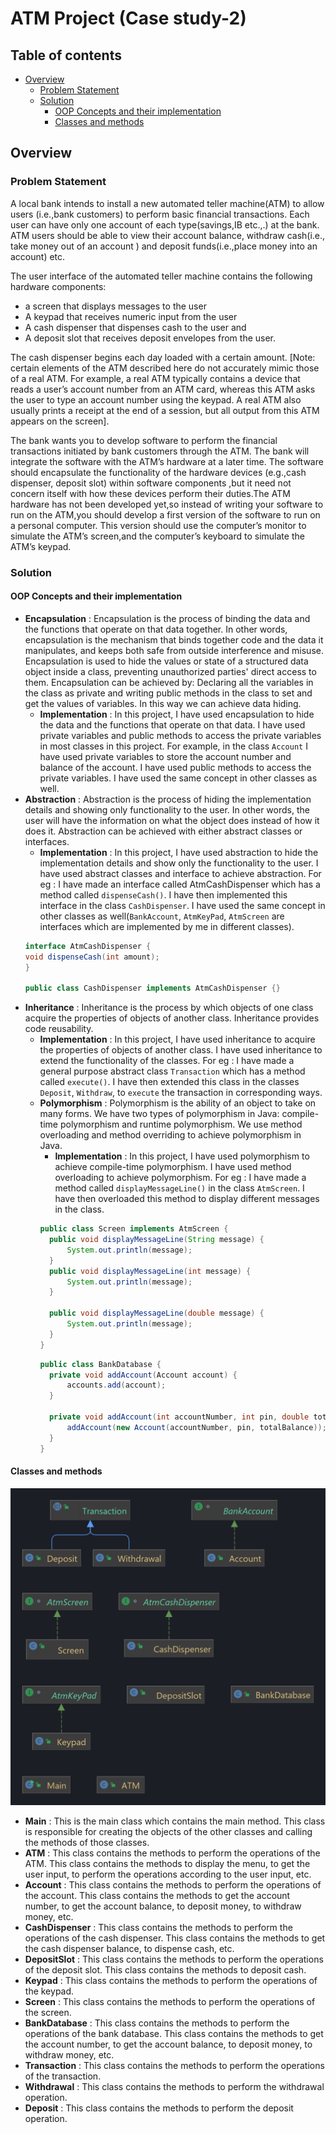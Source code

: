 # ATM Project (Case study-2)

## Table of contents

- [Overview](#overview)
    - [Problem Statement](#problem-statement)
    - [Solution](#solution)
        - [OOP Concepts and their implementation](#oop-concepts-and-their-implementation)
        - [Classes and methods](#classes-and-methods)

## Overview

### Problem Statement

A local bank intends to install a new automated teller machine(ATM) to allow users (i.e.,bank
customers) to perform basic financial transactions. Each user can have only one account of
each type(savings,IB etc.,.) at the bank. ATM users should be able to view their account
balance, withdraw cash(i.e., take money out of an account ) and deposit funds(i.e.,place money
into an account) etc.

The user interface of the automated teller machine contains the following hardware
components:

- a screen that displays messages to the user
- A keypad that receives numeric input from the user
- A cash dispenser that dispenses cash to the user and
- A deposit slot that receives deposit envelopes from the user.

The cash dispenser begins each day loaded with a certain amount. [Note: certain elements of
the ATM described here do not accurately mimic those of a real ATM. For example, a real ATM
typically contains a device that reads a user’s account number from an ATM card, whereas this
ATM asks the user to type an account number using the keypad. A real ATM also usually prints
a receipt at the end of a session, but all output from this ATM appears on the screen].

The bank wants you to develop software to perform the financial transactions initiated by bank
customers through the ATM. The bank will integrate the software with the ATM’s hardware at a
later time. The software should encapsulate the functionality of the hardware devices (e.g.,cash
dispenser, deposit slot) within software components ,but it need not concern itself with how
these devices perform their duties.The ATM hardware has not been developed yet,so instead of
writing your software to run on the ATM,you should develop a first version of the software to run
on a personal computer. This version should use the computer’s monitor to simulate the ATM’s
screen,and the computer’s keyboard to simulate the ATM’s keypad.

### Solution

#### OOP Concepts and their implementation

- **Encapsulation** : Encapsulation is the process of binding the data and the functions that
  operate on that data together. In other words, encapsulation is the mechanism that binds
  together code and the data it manipulates, and keeps both safe from outside interference and
  misuse. Encapsulation is used to hide the values or state of a structured data object inside a
  class, preventing unauthorized parties' direct access to them. Encapsulation can be achieved by: Declaring all the
  variables in the class as private and writing public methods in the class to set and get the values of variables. In
  this way we can achieve data hiding.
    - **Implementation** : In this project, I have used encapsulation to hide the data and the
      functions that operate on that data. I have used private variables and public methods to
      access the private variables in most classes in this project. For example, in the class `Account` I have used
      private variables to store the account number and balance of the account. I have used public methods to access the
      private variables. I have used the same concept in other classes as well.
- **Abstraction** : Abstraction is the process of hiding the implementation details and showing only
  functionality to the user. In other words, the user will have the information on what the object
  does instead of how it does it. Abstraction can be achieved with either abstract classes or interfaces.
    - **Implementation** : In this project, I have used abstraction to hide the implementation
      details and show only the functionality to the user. I have used abstract classes and interface to achieve
      abstraction. For eg : I have made an interface called AtmCashDispenser which has a method called `dispenseCash()`.
      I have then implemented this interface in the class `CashDispenser`. I have used the same concept in other classes
      as well(`BankAccount`, `AtmKeyPad`, `AtmScreen` are interfaces which are implemented by me in different classes).
    ```java
    interface AtmCashDispenser {
    void dispenseCash(int amount);
    }
    
    public class CashDispenser implements AtmCashDispenser {}
    ```
- **Inheritance** : Inheritance is the process by which objects of one class acquire the properties of
  objects of another class. Inheritance provides code reusability.
    - **Implementation** : In this project, I have used inheritance to acquire the properties of
      objects of another class. I have used inheritance to extend the functionality of the classes. For eg : I have made
      a general purpose abstract class `Transaction` which has a method called `execute()`. I have then extended this
      class in the classes `Deposit`, `Withdraw`, to `execute` the transaction in corresponding ways.
  - **Polymorphism** : Polymorphism is the ability of an object to take on many forms. We have two
    types of polymorphism in Java: compile-time polymorphism and runtime polymorphism. We use
    method overloading and method overriding to achieve polymorphism in Java.
      - **Implementation** : In this project, I have used polymorphism to achieve compile-time
        polymorphism. I have used method overloading to achieve polymorphism. For eg : I have made a method called
        `displayMessageLine()` in the class `AtmScreen`. I have then overloaded this method to display different messages
        in the class.
    ```java
    public class Screen implements AtmScreen {
      public void displayMessageLine(String message) {
          System.out.println(message);
      }
      public void displayMessageLine(int message) {
          System.out.println(message);
      }

      public void displayMessageLine(double message) {
          System.out.println(message);
      }
    }
      ```
    ```java
    public class BankDatabase {
      private void addAccount(Account account) {
          accounts.add(account);
      }

      private void addAccount(int accountNumber, int pin, double totalBalance) {
          addAccount(new Account(accountNumber, pin, totalBalance));
      }
    }
      ```

#### Classes and methods

![The class diagram](src_class_diagram.png)

- **Main** : This is the main class which contains the main method. This class is responsible for
  creating the objects of the other classes and calling the methods of those classes.
- **ATM** : This class contains the methods to perform the operations of the ATM. This class
  contains the methods to display the menu, to get the user input, to perform the operations
  according to the user input, etc.
- **Account** : This class contains the methods to perform the operations of the account. This
  class contains the methods to get the account number, to get the account balance, to deposit
  money, to withdraw money, etc.
- **CashDispenser** : This class contains the methods to perform the operations of the cash dispenser.
  This class contains the methods to get the cash dispenser balance, to dispense cash, etc.
- **DepositSlot** : This class contains the methods to perform the operations of the deposit slot. This
  class contains the methods to deposit cash.
- **Keypad** : This class contains the methods to perform the operations of the keypad.
- **Screen** : This class contains the methods to perform the operations of the screen.
- **BankDatabase** : This class contains the methods to perform the operations of the bank database.
  This class contains the methods to get the account number, to get the account balance, to
  deposit money, to withdraw money, etc.
- **Transaction** : This class contains the methods to perform the operations of the transaction.
- **Withdrawal** : This class contains the methods to perform the withdrawal operation.
- **Deposit** : This class contains the methods to perform the deposit operation.